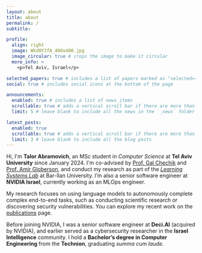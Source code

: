 ```yaml
---
layout: about
title: about
permalink: /
subtitle: 

profile:
  align: right
  image: WkdOYJfA_400x400.jpg
  image_circular: true # crops the image to make it circular
  more_info: >
    <p>Tel Aviv, Israel</p>

selected_papers: true # includes a list of papers marked as "selected={true}"
social: true # includes social icons at the bottom of the page

announcements:
  enabled: true # includes a list of news items
  scrollable: true # adds a vertical scroll bar if there are more than 3 news items
  limit: 5 # leave blank to include all the news in the `_news` folder

latest_posts:
  enabled: true
  scrollable: true # adds a vertical scroll bar if there are more than 3 new posts items
  limit: 3 # leave blank to include all the blog posts
---
```


Hi, I'm **Talor Abramovich**, an MSc student in *Computer Science* at **Tel Aviv University** since January 2024. I'm co-advised by [Prof. Gal Chechik](https://chechiklab.biu.ac.il/~gal/) and [Prof. Amir Globerson](https://cs3801.wixsite.com/amirgloberson), and conduct my research as part of the [*Learning Systems Lab*](https://chechiklab.biu.ac.il/) at Bar-Ilan University.
I’m also a senior software engineer at **NVIDIA Israel**, currently working as an MLOps engineer.  

My research focuses on using language models to autonomously complete complex end-to-end tasks, such as conducting scientific research or discovering security vulnerabilities. You can explore my recent work on the [publications](publications/) page.

Before joining NVIDIA, I was a senior software engineer at **Deci.AI** (acquired by NVIDIA), and earlier served as a cybersecurity researcher in the **Israel Intelligence** community. I hold a **Bachelor’s degree in Computer Engineering** from the **Technion**, graduating *summa cum laude*.



